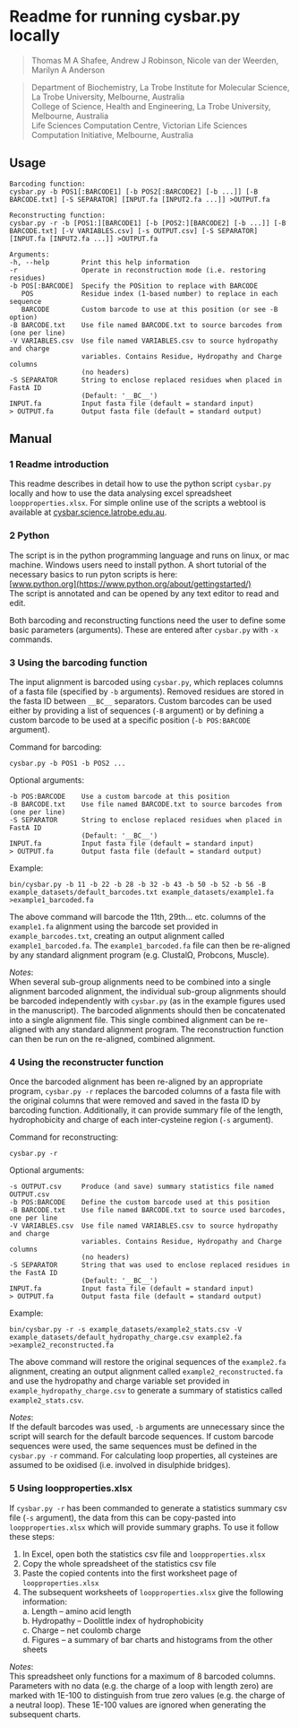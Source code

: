 Readme for running cysbar.py locally
====================================
>Thomas M A Shafee, Andrew J Robinson, Nicole van der Weerden, Marilyn A Anderson

>Department of Biochemistry, La Trobe Institute for Molecular Science, La Trobe University, Melbourne, Australia  
>College of Science, Health and Engineering, La Trobe University, Melbourne, Australia  
>Life Sciences Computation Centre, Victorian Life Sciences Computation Initiative, Melbourne, Australia


Usage
-----

```in
Barcoding function:
cysbar.py -b POS1[:BARCODE1] [-b POS2[:BARCODE2] [-b ...]] [-B BARCODE.txt] [-S SEPARATOR] [INPUT.fa [INPUT2.fa ...]] >OUTPUT.fa

Reconstructing function:
cysbar.py -r -b [POS1:][BARCODE1] [-b [POS2:][BARCODE2] [-b ...]] [-B BARCODE.txt] [-V VARIABLES.csv] [-s OUTPUT.csv] [-S SEPARATOR] [INPUT.fa [INPUT2.fa ...]] >OUTPUT.fa

Arguments:
-h, --help        Print this help information
-r                Operate in reconstruction mode (i.e. restoring residues)
-b POS[:BARCODE]  Specify the POSition to replace with BARCODE
   POS            Residue index (1-based number) to replace in each sequence
   BARCODE        Custom barcode to use at this position (or see -B option)
-B BARCODE.txt    Use file named BARCODE.txt to source barcodes from (one per line)
-V VARIABLES.csv  Use file named VARIABLES.csv to source hydropathy and charge
                  variables. Contains Residue, Hydropathy and Charge columns
                  (no headers)
-S SEPARATOR      String to enclose replaced residues when placed in FastA ID
                  (Default: '__BC__')
INPUT.fa          Input fasta file (default = standard input)
> OUTPUT.fa       Output fasta file (default = standard output)
```

Manual
------

### 1 Readme introduction

This readme describes in detail how to use the python script `cysbar.py` locally and how to use the data analysing excel spreadsheet `loopproperties.xlsx`. For simple online use of the scripts a webtool is available at [cysbar.science.latrobe.edu.au](http://cysbar.science.latrobe.edu.au).


### 2 Python

The script is in the python programming language and runs on linux, or mac machine. Windows users need to install python. A short tutorial of the necessary basics to run pyton scripts is here:  
[www.python.org](https://www.python.org/about/gettingstarted/)  
The script is annotated and can be opened by any text editor to read and edit.

Both barcoding and reconstructing functions need the user to define some basic parameters (arguments). These are entered after `cysbar.py` with `-x` commands.

### 3 Using the barcoding function

The input alignment is barcoded using `cysbar.py`, which replaces columns of a fasta file (specified by `-b` arguments). Removed residues are stored in the fasta ID between `__BC__` separators. Custom barcodes can be used either by providing a list of sequences (`-B` argument) or by defining a custom barcode to be used at a specific position (`-b POS:BARCODE` argument).

Command for barcoding:
```
cysbar.py -b POS1 -b POS2 ...
```

Optional arguments:
```
-b POS:BARCODE    Use a custom barcode at this position
-B BARCODE.txt    Use file named BARCODE.txt to source barcodes from (one per line)
-S SEPARATOR      String to enclose replaced residues when placed in FastA ID
                  (Default: '__BC__')
INPUT.fa          Input fasta file (default = standard input)
> OUTPUT.fa       Output fasta file (default = standard output)
```

Example:
```
bin/cysbar.py -b 11 -b 22 -b 28 -b 32 -b 43 -b 50 -b 52 -b 56 -B example_datasets/default_barcodes.txt example_datasets/example1.fa >example1_barcoded.fa
```
The above command will barcode the 11th, 29th... etc. columns of the `example1.fa` alignment using the barcode set provided in `example_barcodes.txt`, creating an output alignment called `example1_barcoded.fa`. The `example1_barcoded.fa` file can then be re-aligned by any standard alignment program (e.g. ClustalΩ, Probcons, Muscle).

*Notes*:  
When several sub-group alignments need to be combined into a single alignment barcoded alignment, the individual sub-group alignments should be barcoded independently with `cysbar.py` (as in the example figures used in the manuscript).
The barcoded alignments should then be concatenated into a single alignment file. This single combined alignment can be re-aligned with any standard alignment program. The reconstruction function can then be run on the re-aligned, combined alignment.

### 4 Using the reconstructer function

Once the barcoded alignment has been re-aligned by an appropriate program, `cysbar.py -r` replaces the barcoded columns of a fasta file with the original columns that were removed and saved in the fasta ID by barcoding function. Additionally, it can provide summary file of the length, hydrophobicity and charge of each inter-cysteine region (`-s` argument).

Command for reconstructing:
```
cysbar.py -r 
```
Optional arguments:
```
-s OUTPUT.csv     Produce (and save) summary statistics file named OUTPUT.csv
-b POS:BARCODE    Define the custom barcode used at this position
-B BARCODE.txt    Use file named BARCODE.txt to source used barcodes, one per line
-V VARIABLES.csv  Use file named VARIABLES.csv to source hydropathy and charge
                  variables. Contains Residue, Hydropathy and Charge columns
                  (no headers)
-S SEPARATOR      String that was used to enclose replaced residues in the FastA ID
                  (Default: '__BC__')
INPUT.fa          Input fasta file (default = standard input)
> OUTPUT.fa       Output fasta file (default = standard output)
```

Example:
```
bin/cysbar.py -r -s example_datasets/example2_stats.csv -V example_datasets/default_hydropathy_charge.csv example2.fa >example2_reconstructed.fa
```
The above command will restore the original sequences of the `example2.fa` alignment, creating an output alignment called `example2_reconstructed.fa` and use the hydropathy and charge variable set provided in `example_hydropathy_charge.csv` to generate a summary of statistics called `example2_stats.csv`.

*Notes*:  
If the default barcodes was used, `-b` arguments are unnecessary since the script will search for the default barcode sequences. If custom barcode sequences were used, the same sequences must be defined in the `cysbar.py -r` command. For calculating loop properties, all cysteines are assumed to be oxidised (i.e. involved in disulphide bridges).


### 5 Using loopproperties.xlsx

If `cysbar.py -r` has been commanded to generate a statistics summary csv file (`-s` argument), the data from this can be copy-pasted into `loopproperties.xlsx` which will provide summary graphs. To use it follow these steps:

1. In Excel, open both the statistics csv file and `loopproperties.xlsx`
2. Copy the whole spreadsheet of the statistics csv file
3. Paste the copied contents into the first worksheet page of `loopproperties.xlsx`
4. The subsequent worksheets of `loopproperties.xlsx` give the following information:  
 a. Length – amino acid length  
 b. Hydropathy – Doolittle index of hydrophobicity  
 c. Charge – net coulomb charge  
 d. Figures – a summary of bar charts and histograms from the other sheets  

*Notes*:  
This spreadsheet only functions for a maximum of 8 barcoded columns. Parameters with no data (e.g. the charge of a loop with length zero) are marked with 1E-100 to distinguish from true zero values (e.g. the charge of a neutral loop). These 1E-100 values are ignored when generating the subsequent charts.
